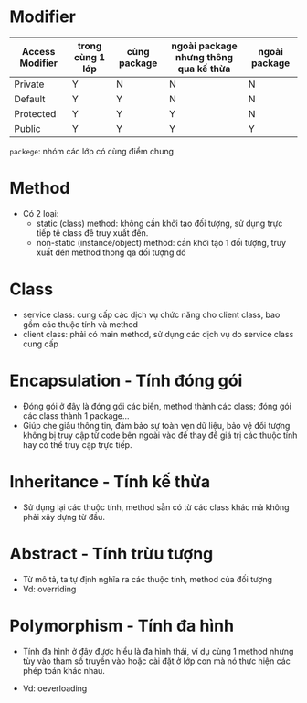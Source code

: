 # Modifier
|Access Modifier| trong cùng 1 lớp	|cùng package |ngoài package nhưng thông qua kế thừa	|ngoài package|
|------|----------|---------|-------|------|
|Private|	Y|	N|	N|	N|
|Default|	Y|	Y|	N|	N|
|Protected|	Y|	Y|	Y|	N|
|Public|	Y|	Y|	Y|	Y|

`packege`: nhóm các lớp có cùng điểm chung

# Method
- Có 2 loại:
    - static (class) method: không cần khởi tạo đối tượng, sử dụng trực tiếp tê class để truy xuất đến.
    - non-static (instance/object) method: cần khởi tạo 1 đối tượng, truy xuất đén method thong qa đối tượng đó

# Class
- service class: cung cấp các dịch vụ chức năng cho client class, bao gồm các thuộc tính và method
- client class: phải có main method, sử dụng các dịch vụ do service class cung cấp

# Encapsulation - Tính đóng gói
- Đóng gói ở đây là đóng gói các biến, method thành các class; đóng gói các class thành 1 package…
- Giúp che giấu thông tin, đảm bảo sự toàn vẹn dữ liệu, bảo vệ đối tượng không bị truy cập từ code bên ngoài vào để thay để giá trị các thuộc tính hay có thể truy cập trực tiếp.
# Inheritance - Tính kế thừa
- Sử dụng lại các thuộc tính, method sẵn có từ các class khác mà không phải xây dựng từ đầu.
# Abstract - Tính trừu tượng
- Từ mô tả, ta tự định nghĩa ra các thuộc tính, method của đối tượng
- Vd: overriding
# Polymorphism - Tính đa hình
- Tính đa hình ở đây được hiểu là đa hình thái, ví dụ cùng 1 method nhưng tùy vào tham số truyền vào hoặc cài đặt ở lớp con mà nó thực hiện các phép toán khác nhau.

- Vd: oeverloading